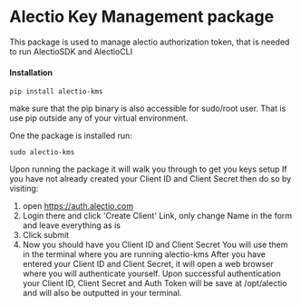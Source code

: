 # Alectio Key Management package
This package is used to manage alectio authorization token, that is needed to run AlectioSDK and AlectioCLI
 
#### Installation
```console
pip install alectio-kms
```
make sure that the pip binary is also accessible for sudo/root user. That is use pip outside any of your virtual environment.
 
One the package is installed run:
```console
sudo alectio-kms
```
Upon running the package it will walk you through to get you keys setup
If you have not already created your Client ID and Client Secret then do so by visiting:
1. open https://auth.alectio.com
2. Login there and click 'Create Client' Link, only change Name in the form and leave everything as is
3. Click submit
4. Now you should have you Client ID and Client Secret
You will use them in the terminal where you are running alectio-kms
After you have entered your Client ID and Client Secret, it will open a web browser where you will authenticate yourself.
Upon successful authentication your Client ID, Client Secret and Auth Token will be save at /opt/alectio and will
also be outputted in your terminal.
 

